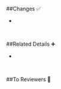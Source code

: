 ##Changes :white_check_mark:

-

<br>

##Related Details :heavy_plus_sign:

-

<br>

##To Reviewers :pray:
